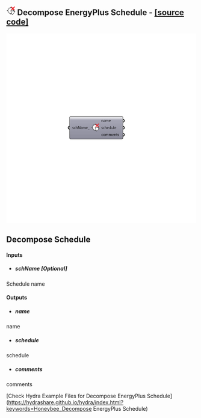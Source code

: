 ## ![](../../images/icons/Decompose_EnergyPlus_Schedule.png) Decompose EnergyPlus Schedule - [[source code]](https://github.com/ladybug-tools/honeybee-legacy/tree/master/src/Honeybee_Decompose%20EnergyPlus%20Schedule.py)

![](../../images/components/Decompose_EnergyPlus_Schedule.png)

Decompose Schedule
 -
 

#### Inputs
* ##### schName [Optional]
Schedule name

#### Outputs
* ##### name
name
* ##### schedule
schedule
* ##### comments
comments


[Check Hydra Example Files for Decompose EnergyPlus Schedule](https://hydrashare.github.io/hydra/index.html?keywords=Honeybee_Decompose EnergyPlus Schedule)
